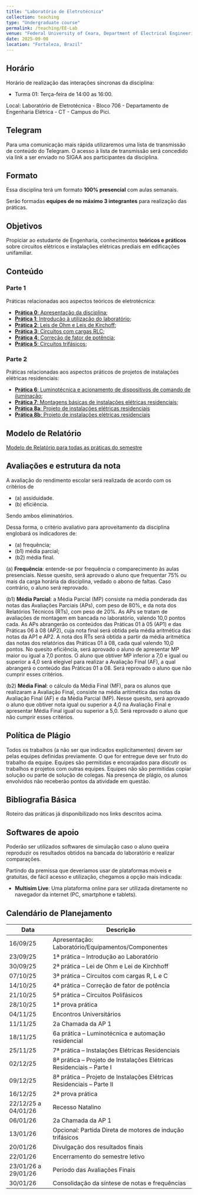 ```yaml
---
title: "Laboratório de Eletrotécnica"
collection: teaching
type: "Undergraduate course"
permalink: /teaching/EE-Lab
venue: "Federal University of Ceara, Department of Electrical Engineering"
date: 2025-09-08
location: "Fortaleza, Brazil"
---
```


## Horário

Horário de realização das interações síncronas da disciplina:

- Turma 01: Terça-feira de 14:00 as 16:00.

Local: Laboratório de Eletrotécnica - Bloco 706 - Departamento de Engenharia Elétrica - CT - Campus do Pici.

## Telegram

Para uma comunicação mais rápida utilizaremos uma lista de transmissão de conteúdo do Telegram. O acesso à lista de transmissão será concedido via link a ser enviado no SIGAA aos participantes da disciplina.

## Formato

Essa disciplina terá um formato **100% presencial** com aulas semanais.

Serão formadas **equipes de no máximo 3 integrantes** para realização das práticas.

## Objetivos

Propiciar ao estudante de Engenharia, conhecimentos **teóricos e práticos** sobre circuitos elétricos e instalações elétricas prediais em edificações unifamiliar.

## Conteúdo

### Parte 1

Práticas relacionadas aos aspectos teóricos de eletrotécnica:

- [**Prática 0**: Apresentação da disciplina](https://drive.google.com/file/d/1cbl8MZ9Qfwe-m21thFJ-F5H18ybm9Zdu/view?usp=sharing);
- [**Prática 1**: Introdução à utilização do laboratório](https://drive.google.com/file/d/1iZRYOX5y_oWztmdXUEtmuhasR9uDsWQ2/view?usp=sharing);
- [**Prática 2**: Leis de Ohm e Leis de Kirchoff](https://drive.google.com/file/d/13HtA0fAzXYsF2k4yE0dk8o6Dkys74lgO/view?usp=sharing);
- [**Prática 3**: Circuitos com cargas RLC](https://drive.google.com/file/d/1HwrXYArcfYgwppU51k-Z4sckl9KYX3tE/view?usp=sharing);
- [**Prática 4**: Correção de fator de potência](https://drive.google.com/file/d/1HiHLt7Le9kkQwxULmA6N-OfezYcq4qBz/view?usp=sharing);
- [**Prática 5**: Circuitos trifásicos](https://drive.google.com/file/d/1Dn-2mGvoAPNVaECHNxP0KvMhgYjOASJS/view?usp=sharing);

### Parte 2

Práticas relacionadas aos aspectos práticos de projetos de instalações elétricas residenciais:

- [**Prática 6**: Luminotécnica e acionamento de dispositivos de comando de iluminação](https://drive.google.com/file/d/1kXpO-Grxd9tc-R9fTOgpvllq_AQCSjj-/view?usp=sharing);
- [**Prática 7**: Montagens básicas de instalações elétricas residenciais](https://drive.google.com/file/d/18OnZJ2Cf5nxZJXYzyDbTfEOTJi0SNwQ-/view?usp=sharing);
- [**Prática 8a**: Projeto de instalações elétricas residenciais](https://drive.google.com/file/d/1eRNwSVDawOUI-lZFQIrsFG6NQuzSknu9/view?usp=sharing)
- [**Prática 8b**: Projeto de instalações elétricas residenciais](https://drive.google.com/file/d/12QTLh222fw18NSbI6xIPO9oQbHX3fMS5/view?usp=sharing)

## Modelo de Relatório

[Modelo de Relatório para todas as práticas do semestre](https://drive.google.com/file/d/1GZ1fYzrnRxrkhZJw72JkiaNh9QCy79bQ/view?usp=sharing)

## Avaliações e estrutura da nota

A avaliação do rendimento escolar será realizada de acordo com os critérios de 

- (a) assiduidade.
- (b) eficiência.

Sendo ambos eliminatórios.

Dessa forma, o critério avaliativo para aproveitamento da disciplina englobará os indicadores de:

- (a) frequência;
- (b1) média parcial;
- (b2) média final.

(a) **Frequência**: entende-se por frequência o comparecimento às aulas presenciais. Nesse quesito, será aprovado o aluno que frequentar 75% ou mais da carga horária da disciplina, vedado o abono de faltas. Caso contrário, o aluno será reprovado.

(b1) **Média Parcial**: a Média Parcial (MP) consiste na média ponderada das notas das Avaliações Parciais (APs), com peso de 80%, e da nota dos Relatórios Técnicos (RTs), com peso de 20%. As APs se tratam de avaliações de montagem em bancada no laboratório, valendo 10,0 pontos cada. As APs abrangerão os conteúdos das Práticas 01 à 05 (AP1) e das Práticas 06 à 08 (AP2), cuja nota final será obtida pela média aritmética das notas da AP1 e AP2. A nota dos RTs será obtida a partir da média aritmética das notas dos relatórios das Práticas 01 à 08, cada qual valendo 10,0 pontos. No quesito eficiência, será aprovado o aluno de apresentar MP maior ou igual a 7,0 pontos. O aluno que obtiver MP inferior a 7,0 e igual ou superior a 4,0 será elegível para realizar a Avaliação Final (AF), a qual abrangerá o conteúdo das Práticas 01 a 08. Será reprovado o aluno que não cumprir esses critérios.

(b2) **Média Final**: o cálculo da Média Final (MF), para os alunos que realizaram a Avaliação Final, consiste na média aritimética das notas da Avaliação Final (AF) e da Média Parcial (MP). Nesse quesito, será aprovado o aluno que obtiver nota igual ou superior a 4,0 na Avaliação Final e apresentar Média Final igual ou superior a 5,0. Será reprovado o aluno que não cumprir esses critérios.

## Política de Plágio

Todos os trabalhos (a não ser que indicados explicitamentes) devem ser pelas equipes definidas previamente. O que for entregue deve ser fruto do trabalho da equipe. Equipes são permitidas e encorajados para discutir os trabalhos e projetos com outras equipes. Equipes não são permitidas copiar solução ou parte de solução de colegas. Na presença de plágio, os alunos envolvidos não receberão pontos da atividade em questão.

## Bibliografia Básica

Roteiro das práticas já disponibilizado nos links descritos acima.

## Softwares de apoio

Poderão ser utilizados softwares de simulação caso o aluno queira reproduzir os resultados obtidos na bancada do laboratório e realizar comparações.

Partindo da premissa que deveríamos usar de plataformas móveis e gratuitas, de fácil acesso e utilização, chegamos a opção mais indicada:
- **Multisim Live**: Uma plataforma online para ser utilizada diretamente no navegador da internet (PC, smartphone e tablets).

## Calendário de Planejamento

| Data                | Descrição                                                             |
|---------------------|-----------------------------------------------------------------------|
| 16/09/25            | Apresentação: Laboratório/Equipamentos/Componentes                    |
| 23/09/25            | 1ª prática – Introdução ao Laboratório                                |
| 30/09/25            | 2ª prática – Lei de Ohm e Lei de Kirchhoff                            |
| 07/10/25            | 3ª prática – Circuitos com cargas R, L e C                            |
| 14/10/25            | 4ª prática – Correção de fator de potência                            |
| 21/10/25            | 5ª prática – Circuitos Polifásicos                                    |
| 28/10/25            | 1ª prova prática                                                      |
| 04/11/25            | Encontros Universitários                                              |
| 11/11/25            | 2a Chamada da AP 1                                                    |
| 18/11/25            | 6a prática – Luminotécnica e automação residencial                    |
| 25/11/25            | 7ª prática – Instalações Elétricas Residenciais                       |
| 02/12/25            | 8ª prática – Projeto de Instalações Elétricas Residenciais – Parte I  |
| 09/12/25            | 8ª prática – Projeto de Instalações Elétricas Residenciais – Parte II |
| 16/12/25            | 2ª prova prática                                                      |
| 22/12/25 a 04/01/26 | Recesso Natalino                                                      |
| 06/01/26            | 2a Chamada da AP 1                                                    |
| 13/01/26            | Opcional: Partida Direta de motores de indução trifásicos             |
| 20/01/26            | Divulgação dos resultados finais                                      |
| 22/01/26            | Encerramento do semestre letivo                                       |
| 23/01/26 a 29/01/26 | Período das Avaliações Finais                                         |
| 30/01/26            | Consolidação da síntese de notas e frequências                        |
